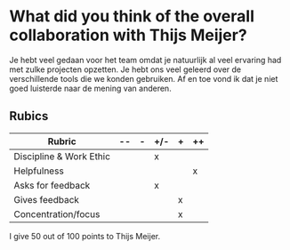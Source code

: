 # What did you think of the overall collaboration with Thijs Meijer?

Je hebt veel gedaan voor het team omdat je natuurlijk al veel ervaring had met zulke projecten opzetten.
Je hebt ons veel geleerd over de verschillende tools die we konden gebruiken.
Af en toe vond ik dat je niet goed luisterde naar de mening van anderen.


## Rubics
| Rubric | -- | - | +/- | + | ++ |
| --- | --- | --- | --- | --- | --- |
| Discipline & Work Ethic |  |  | x |  |  |
| Helpfulness |  |  |  |  | x |
| Asks for feedback |  |  | x |  |  |
| Gives feedback |  |  |  | x |  |
| Concentration/focus |  |  |  | x |  |

I give 50 out of 100 points to Thijs Meijer.